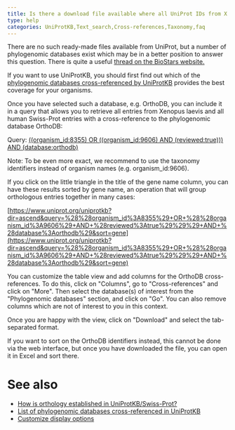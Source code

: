 ```yaml
---
title: Is there a download file available where all UniProt IDs from X.laevis are matched to their human equivalents (homologs)? How can I obtain an ortholog mapping of human proteins to S.pombe proteins?
type: help
categories: UniProtKB,Text_search,Cross-references,Taxonomy,faq
---
```


There are no such ready-made files available from UniProt, but a number of phylogenomic databases exist which may be in a better position to answer this question. There is quite a useful [thread on the BioStars website.](http://www.biostars.org/p/7568/)

If you want to use UniProtKB, you should first find out which of the [phylogenomic databases cross-referenced by UniProtKB](https://www.uniprot.org/database?facets=category_exact%3APhylogenomic%20databases&query=%2A) provides the best coverage for your organisms.

Once you have selected such a database, e.g. OrthoDB, you can include it in a query that allows you to retrieve all entries from Xenopus laevis and all human Swiss-Prot entries with a cross-reference to the phylogenomic database OrthoDB:

Query: [((organism_id:8355) OR ((organism_id:9606) AND (reviewed:true))) AND (database:orthodb)](https://www.uniprot.org/uniprotkb?query=%28%28organism_id%3A8355%29%20OR%20%28%28organism_id%3A9606%29%20AND%20%28reviewed%3Atrue%29%29%29%20AND%20%28database%3Aorthodb%29)

Note: To be even more exact, we recommend to use the taxonomy identifiers instead of organism names (e.g. organism_id:9606).

If you click on the little triangle in the title of the gene name column, you can have these results sorted by gene name, an operation that will group orthologous entries together in many cases:

[https://www.uniprot.org/uniprotkb?dir=ascend&query=%28%28organism_id%3A8355%29+OR+%28%28organism_id%3A9606%29+AND+%28reviewed%3Atrue%29%29%29+AND+%28database%3Aorthodb%29&sort=gene](https://www.uniprot.org/uniprotkb?dir=ascend&query=%28%28organism_id%3A8355%29+OR+%28%28organism_id%3A9606%29+AND+%28reviewed%3Atrue%29%29%29+AND+%28database%3Aorthodb%29&sort=gene)


You can customize the table view and add columns for the OrthoDB cross-references. To do this, click on "Columns", go to "Cross-references" and click on "More". Then select the database(s) of interest from the "Phylogenomic databases" section, and click on "Go". You can also remove columns which are not of interest to you in this context.

Once you are happy with the view, click on "Download" and select the tab-separated format.

If you want to sort on the OrthoDB identifiers instead, this cannot be done via the web interface, but once you have downloaded the file, you can open it in Excel and sort there.

# See also

- [How is orthology established in UniProtKB/Swiss-Prot?](https://www.uniprot.org/help/orthology)
- [List of phylogenomic databases cross-referenced in UniProtKB](https://www.uniprot.org/database?facets=category_exact%3APhylogenomic%20databases&query=%2A)
- [Customize display options](https://www.uniprot.org/help/customize)
